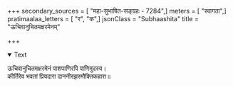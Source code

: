 +++
secondary_sources = [ "महा-सुभाषित-सङ्ग्रहः - 7284",]
meters = [ "स्वागता",]
pratimaalaa_letters = [ "र", "क",]
jsonClass = "Subhaashita"
title = "ऊचिवानुचितमक्षरमेनम्"

+++

<details open><summary>Text</summary>

ऊचिवानुचितमक्षरमेनं पाशपाणिरपि पाणिमुदस्य।  
कीर्तिरेव भवतां प्रियदारा दाननीरझरमौक्तिकहारा॥
</details>
